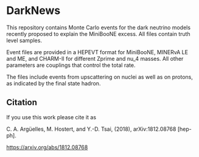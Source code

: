 # DarkNews

This repository contains Monte Carlo events for the dark neutrino models recently proposed to explain the MiniBooNE excess. All files contain truth level samples.  

Event files are provided in a HEPEVT format for MiniBooNE, MINERvA LE and ME, and CHARM-II for different Zprime and nu_4 masses. All other parameters are couplings that control the total rate.

The files include events from upscattering on nuclei as well as on protons, as indicated by the final state hadron.


## Citation

If you use this work please cite it as

C. A. Argüelles, M. Hostert, and Y.-D. Tsai, (2018), arXiv:1812.08768 [hep-ph].

https://arxiv.org/abs/1812.08768
